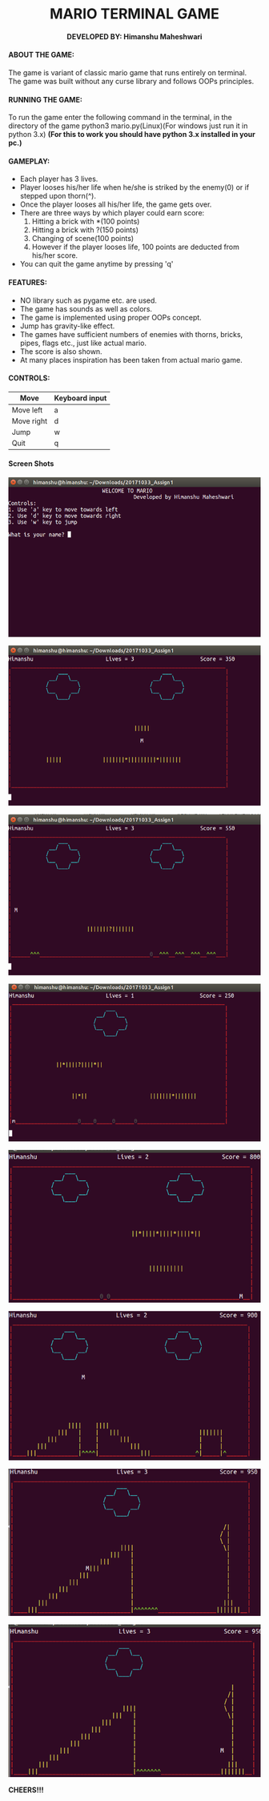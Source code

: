<p align="center"><h1 align="Center"> MARIO TERMINAL GAME </h1></p>

<h4 align="center"> DEVELOPED BY:	Himanshu Maheshwari </h4>

#### ABOUT THE GAME:
The game is variant of classic mario game that runs entirely on terminal. The game was built without any curse library and follows OOPs principles.

#### RUNNING THE GAME:
To run the game enter the following command in the terminal, in the directory of the game python3 mario.py(Linux)(For windows just run it in python 3.x)
__(For this to work you should have python 3.x installed in your pc.)__

#### GAMEPLAY:
* Each player has 3 lives.
* Player looses his/her life when he/she is striked by the enemy(0) or if stepped upon thorn(^).
* Once the player looses all his/her life, the game gets over.
* There are three ways by which player could earn score:
	1. Hitting a brick with *(100 points)
	2. Hitting a brick with ?(150 points)
	3. Changing of scene(100 points)
	4. However if the player looses life, 100 points are deducted from his/her score.
* You can quit the game anytime by pressing 'q'

#### FEATURES:
* NO library such as pygame etc. are used.
* The game has sounds as well as colors.
* The game is implemented using proper OOPs concept.
* Jump has gravity-like effect.
* The games have sufficient numbers of enemies with thorns,  bricks, pipes, flags etc., just like actual mario.
* The score is also shown.
* At many places inspiration has been taken from actual mario game.

#### CONTROLS:
|      Move       | Keyboard input |
|-----------------|----------------|
| Move left  	  |        a       |
| Move right 	  |        d       |
| Jump       	  |        w       |
| Quit            |        q       |

#### Screen Shots
<img src="./Screen Shots/1.png" alt="Screen Shot 1"></img>

<img src="./Screen Shots/2.png" alt="Screen Shot 2"></img>

<img src="./Screen Shots/3.png" alt="Screen Shot 3"></img>

<img src="./Screen Shots/4.png" alt="Screen Shot 4"></img>

<img src="./Screen Shots/5.png" alt="Screen Shot 5"></img>

<img src="./Screen Shots/6.png" alt="Screen Shot 6"></img>

<img src="./Screen Shots/7.png" alt="Screen Shot 7"></img>

<img src="./Screen Shots/8.png" alt="Screen Shot 8"></img>

__CHEERS!!!__
